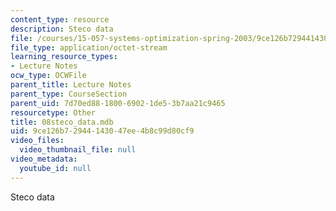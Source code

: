 ```yaml
---
content_type: resource
description: Steco data
file: /courses/15-057-systems-optimization-spring-2003/9ce126b72944143047ee4b8c99d80cf9_08steco_data.mdb
file_type: application/octet-stream
learning_resource_types:
- Lecture Notes
ocw_type: OCWFile
parent_title: Lecture Notes
parent_type: CourseSection
parent_uid: 7d70ed88-1800-6902-1de5-3b7aa21c9465
resourcetype: Other
title: 08steco_data.mdb
uid: 9ce126b7-2944-1430-47ee-4b8c99d80cf9
video_files:
  video_thumbnail_file: null
video_metadata:
  youtube_id: null
---
```

Steco data

